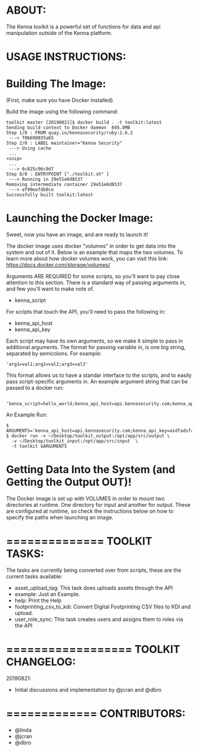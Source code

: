 
ABOUT:
======

The Kenna toolkit is a powerful set of functions for data and api manipulation outside of the Kenna platform.  

USAGE INSTRUCTIONS:
===================

Building The Image: 
==================

(First, make sure you have Docker installed)

Build the image using the following command: 

```
toolkit master [20190821]$ docker build . -t toolkit:latest
Sending build context to Docker daemon  695.8MB
Step 1/8 : FROM quay.io/kennasecurity/ruby:2.6.2
 ---> f06698035a65
Step 2/8 : LABEL maintainer="Kenna Security"
 ---> Using cache
 ... 
<snip>
 ... 
 ---> 6c825c96c9d7
Step 8/8 : ENTRYPOINT ["./toolkit.sh" ]
 ---> Running in 29e51e6d8537
Removing intermediate container 29e51e6d8537
 ---> ef90eefdb0ce
Successfully built toolkit:latest
```

Launching the Docker Image: 
===========================

Sweet, now you have an image, and are ready to launch it!

The docker image uses docker "volumes" in order to get data into the system and out of it. Below is an example that maps the two volumes. To learn more about how docker volumes work, you can visit this link: https://docs.docker.com/storage/volumes/

Arguments ARE REQUIRED for some scripts, so you'll want to pay close attention to this section. There is a standard way of passing arguments in, and few you'll want to make note of. 
 
 - kenna_script

For scripts that touch the API, you'll need to pass the following in: 
 
 - kenna_api_host
 - kenna_api_key

Each script may have its own arguments, so we make it simple to pass in additional arguments. The format for passing variable in, is one big string, separated by semicolons. For example: 
```
'arg1=val1;arg2=val2;arg3=val3'
```

This format allows us to have a standar interface to the scripts, and to easily pass script-specific arguments in. An example argument string that can be passed to a docker run: 
```
 'kenna_script=hello_world;kenna_api_host=api.kennasecurity.com;kenna_api_key=asdfadsfasdfasdfasdf;arg1=val1;arg2=val2'
```

An Example Run: 
```
$ ARGUMENTS='kenna_api_host=api.kennasecurity.com;kenna_api_key=asdfadsfasdfasdfasdf'
$ docker run -v ~/Desktop/toolkit_output:/opt/app/src/output \
  -v ~/Desktop/toolkit_input:/opt/app/src/input  \
  -t toolkit $ARGUMENTS
```

Getting Data Into the System (and Getting the Output OUT)! 
==========================================================

The Docker image is set up with VOLUMES in order to mount two directories at runtime. One directory for input and another for output. These are configured at runtime, so check the instructions below on how to specify the paths when launching an image.

==============
TOOLKIT TASKS: 
==============

The tasks are currently being converted over from scripts, these are the current tasks available: 

 - asset_upload_tag: This task does uploads assets through the API
 - example: Just an Example.
 - help: Print the Help
 - footprinting_csv_to_kdi: Convert Digital Footprinting CSV files to KDI and upload.
 - user_role_sync: This task creates users and assigns them to roles via the API

==================
TOOLKIT CHANGELOG:
==================
	
20190821:
 - Initial discussions and implementation by @jcran and @dbro

=============
CONTRIBUTORS:
=============
 - @linda
 - @jcran
 - @dbro


